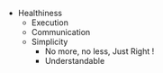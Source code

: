 + Healthiness
  + Execution
  + Communication
  + Simplicity
    + No more, no less, Just Right !
    + Understandable
